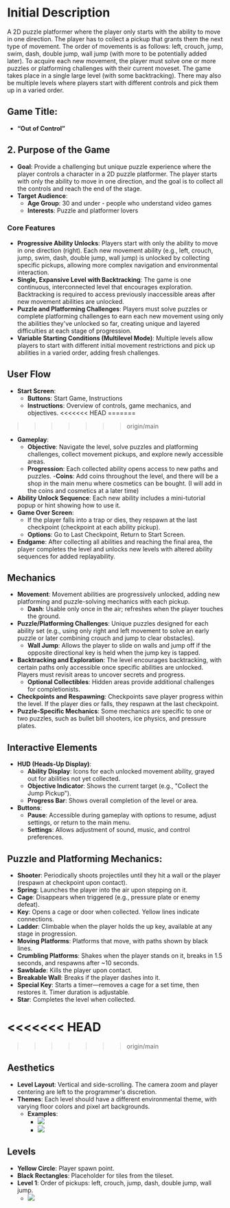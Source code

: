 # Initial Description
A 2D puzzle platformer where the player only starts with the ability to move in one direction. The player has to collect a pickup that grants them the next type of movement. The order of movements is as follows: left, crouch, jump, swim, dash, double jump, wall jump (with more to be potentially added later). To acquire each new movement, the player must solve one or more puzzles or platforming challenges with their current moveset. The game takes place in a single large level (with some backtracking). There may also be multiple levels where players start with different controls and pick them up in a varied order.

## Game Title:
- **“Out of Control”** 


## 2. Purpose of the Game
- **Goal**: Provide a challenging but unique puzzle experience where the player controls a character in a 2D puzzle platformer. The player starts with only the ability to move in one direction, and the goal is to collect all the controls and reach the end of the stage.
- **Target Audience**:
  - **Age Group**: 30 and under - people who understand video games
  - **Interests**: Puzzle and platformer lovers

### Core Features
- **Progressive Ability Unlocks**: Players start with only the ability to move in one direction (right). Each new movement ability (e.g., left, crouch, jump, swim, dash, double jump, wall jump) is unlocked by collecting specific pickups, allowing more complex navigation and environmental interaction.
- **Single, Expansive Level with Backtracking**: The game is one continuous, interconnected level that encourages exploration. Backtracking is required to access previously inaccessible areas after new movement abilities are unlocked.
- **Puzzle and Platforming Challenges**: Players must solve puzzles or complete platforming challenges to earn each new movement using only the abilities they've unlocked so far, creating unique and layered difficulties at each stage of progression.
- **Variable Starting Conditions (Multilevel Mode)**: Multiple levels allow players to start with different initial movement restrictions and pick up abilities in a varied order, adding fresh challenges.

## User Flow
- **Start Screen**:
  - **Buttons**: Start Game, Instructions
  - **Instructions**: Overview of controls, game mechanics, and objectives.
<<<<<<< HEAD
=======

>>>>>>> origin/main
- **Gameplay**:
  - **Objective**: Navigate the level, solve puzzles and platforming challenges, collect movement pickups, and explore newly accessible areas.
  - **Progression**: Each collected ability opens access to new paths and puzzles.
  -**Coins**: Add coins throughout the level, and there will be a shop in the main menu where cosmetics can be bought. (I will add in the coins and cosmetics at a later time)
- **Ability Unlock Sequence**: Each new ability includes a mini-tutorial popup or hint showing how to use it.
- **Game Over Screen**:
  - If the player falls into a trap or dies, they respawn at the last checkpoint (checkpoint at each ability pickup).
  - **Options**: Go to Last Checkpoint, Return to Start Screen.
- **Endgame**: After collecting all abilities and reaching the final area, the player completes the level and unlocks new levels with altered ability sequences for added replayability.

## Mechanics
- **Movement**: Movement abilities are progressively unlocked, adding new platforming and puzzle-solving mechanics with each pickup.
  - **Dash**: Usable only once in the air; refreshes when the player touches the ground.
- **Puzzle/Platforming Challenges**: Unique puzzles designed for each ability set (e.g., using only right and left movement to solve an early puzzle or later combining crouch and jump to clear obstacles).
  - **Wall Jump**: Allows the player to slide on walls and jump off if the opposite directional key is held when the jump key is tapped.
- **Backtracking and Exploration**: The level encourages backtracking, with certain paths only accessible once specific abilities are unlocked. Players must revisit areas to uncover secrets and progress.
  - **Optional Collectibles**: Hidden areas provide additional challenges for completionists.
- **Checkpoints and Respawning**: Checkpoints save player progress within the level. If the player dies or falls, they respawn at the last checkpoint.
- **Puzzle-Specific Mechanics**: Some mechanics are specific to one or two puzzles, such as bullet bill shooters, ice physics, and pressure plates.

## Interactive Elements
- **HUD (Heads-Up Display)**:
  - **Ability Display**: Icons for each unlocked movement ability, grayed out for abilities not yet collected.
  - **Objective Indicator**: Shows the current target (e.g., "Collect the Jump Pickup").
  - **Progress Bar**: Shows overall completion of the level or area.
- **Buttons**:
  - **Pause**: Accessible during gameplay with options to resume, adjust settings, or return to the main menu.
  - **Settings**: Allows adjustment of sound, music, and control preferences.

## Puzzle and Platforming Mechanics:
- **Shooter**: Periodically shoots projectiles until they hit a wall or the player (respawn at checkpoint upon contact).
- **Spring**: Launches the player into the air upon stepping on it.
- **Cage**: Disappears when triggered (e.g., pressure plate or enemy defeat).
- **Key**: Opens a cage or door when collected. Yellow lines indicate connections.
- **Ladder**: Climbable when the player holds the up key, available at any stage in progression.
- **Moving Platforms**: Platforms that move, with paths shown by black lines.
- **Crumbling Platforms**: Shakes when the player stands on it, breaks in 1.5 seconds, and respawns after ~10 seconds.
- **Sawblade**: Kills the player upon contact.
- **Breakable Wall**: Breaks if the player dashes into it.
- **Special Key**: Starts a timer—removes a cage for a set time, then restores it. Timer duration is adjustable.
- **Star**: Completes the level when collected.

<<<<<<< HEAD
=======

>>>>>>> origin/main
## Aesthetics
- **Level Layout**: Vertical and side-scrolling. The camera zoom and player centering are left to the programmer's discretion.
- **Themes**: Each level should have a different environmental theme, with varying floor colors and pixel art backgrounds.
  - **Examples**:
    - ![](https://github.com/mcommons33/Edwins-web-game-design/blob/main/design-aesthetics/desert.png)
    - ![](https://github.com/mcommons33/Edwins-web-game-design/blob/main/design-aesthetics/forest.png)

## Levels
- **Yellow Circle**: Player spawn point.
- **Black Rectangles**: Placeholder for tiles from the tileset.
- **Level 1**: Order of pickups: left, crouch, jump, dash, double jump, wall jump.
  - ![](https://github.com/mcommons33/Edwins-web-game-design/blob/main/assets/levels/level1.png)
